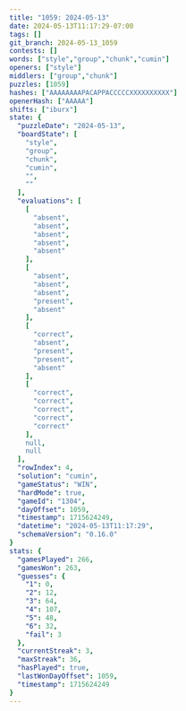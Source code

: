 ```yaml
---
title: "1059: 2024-05-13"
date: 2024-05-13T11:17:29-07:00
tags: []
git_branch: 2024-05-13_1059
contests: []
words: ["style","group","chunk","cumin"]
openers: ["style"]
middlers: ["group","chunk"]
puzzles: [1059]
hashes: ["AAAAAAAAPACAPPACCCCCXXXXXXXXXX"]
openerHash: ["AAAAA"]
shifts: ["iburx"]
state: {
  "puzzleDate": "2024-05-13",
  "boardState": [
    "style",
    "group",
    "chunk",
    "cumin",
    "",
    ""
  ],
  "evaluations": [
    [
      "absent",
      "absent",
      "absent",
      "absent",
      "absent"
    ],
    [
      "absent",
      "absent",
      "absent",
      "present",
      "absent"
    ],
    [
      "correct",
      "absent",
      "present",
      "present",
      "absent"
    ],
    [
      "correct",
      "correct",
      "correct",
      "correct",
      "correct"
    ],
    null,
    null
  ],
  "rowIndex": 4,
  "solution": "cumin",
  "gameStatus": "WIN",
  "hardMode": true,
  "gameId": "1304",
  "dayOffset": 1059,
  "timestamp": 1715624249,
  "datetime": "2024-05-13T11:17:29",
  "schemaVersion": "0.16.0"
}
stats: {
  "gamesPlayed": 266,
  "gamesWon": 263,
  "guesses": {
    "1": 0,
    "2": 12,
    "3": 64,
    "4": 107,
    "5": 48,
    "6": 32,
    "fail": 3
  },
  "currentStreak": 3,
  "maxStreak": 36,
  "hasPlayed": true,
  "lastWonDayOffset": 1059,
  "timestamp": 1715624249
}
---
```

<!-- more -->
